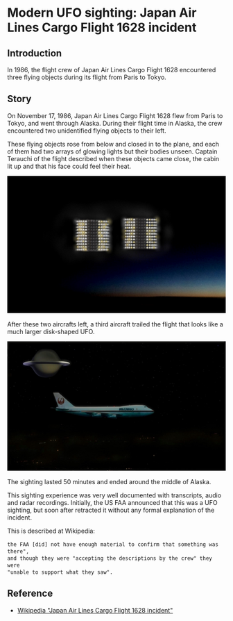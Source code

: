 # Modern UFO sighting: Japan Air Lines Cargo Flight 1628 incident

## Introduction

In 1986, the flight crew of Japan Air Lines Cargo Flight 1628 encountered
three flying objects during its flight from Paris to Tokyo.

## Story

On November 17, 1986, Japan Air Lines Cargo Flight 1628 flew from Paris to Tokyo,
and went through Alaska. During their flight time in Alaska, the crew encountered
two unidentified flying objects to their left.

These flying objects rose from below and closed in to the plane, and each of them
had two arrays of glowing lights but their bodies unseen.
Captain Terauchi of the flight described when these objects came close, the cabin
lit up and that his face could feel their heat.

![Wikipedia: Illustration of the first two objects, based on Captain Terauchi's drawings and descriptions. They were "shooting off lights", were square in shape and some 500 to 1,000 feet in front of the cockpit, but somewhat higher in altitude.](/images/modern-jal-1.jpg "Wikipedia")

After these two aircrafts left, a third aircraft trailed the flight that looks
like a much larger disk-shaped UFO.

![Wikipedia: Illustration of the third object described by Captain Terauchi, sometimes referred to as the "mothership", trailing the port side of the Boeing 747 cargo freighter of Japan Air Lines.](/images/modern-jal-2.jpg "Wikipedia")

The sighting lasted 50 minutes and ended around the middle of Alaska.

This sighting experience was very well documented with transcripts, audio and radar recordings.
Initially, the US FAA announced that this was a UFO sighting, but soon after retracted it
without any formal explanation of the incident.

This is described at Wikipedia:

    the FAA [did] not have enough material to confirm that something was there",
    and though they were "accepting the descriptions by the crew" they were
    "unable to support what they saw".


## Reference

* [Wikipedia "Japan Air Lines Cargo Flight 1628 incident"](https://en.wikipedia.org/wiki/Japan_Air_Lines_Cargo_Flight_1628_incident)
